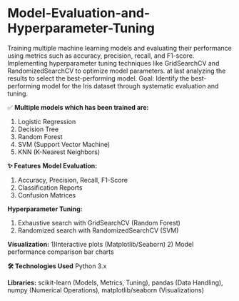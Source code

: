 # Model-Evaluation-and-Hyperparameter-Tuning
Training multiple machine learning models and evaluating their performance using metrics such as accuracy, precision, recall, and F1-score. Implementing hyperparameter tuning techniques like GridSearchCV and RandomizedSearchCV to optimize model parameters. at last analyzing the results to select the best-performing model.
Goal: Identify the best-performing model for the Iris dataset through systematic evaluation and tuning.

✅ **Multiple models which has been trained are:**
1) Logistic Regression
2) Decision Tree
3) Random Forest
4) SVM (Support Vector Machine)
5) KNN (K-Nearest Neighbors)

 **✨ Features**
**Model Evaluation:**
1) Accuracy, Precision, Recall, F1-Score
2) Classification Reports
3) Confusion Matrices

 **Hyperparameter Tuning:**
1) Exhaustive search with GridSearchCV (Random Forest)
2) Randomized search with RandomizedSearchCV (SVM)

 **Visualization:**
1)Interactive plots (Matplotlib/Seaborn)
2) Model performance comparison bar charts

**🛠 Technologies Used**
Python 3.x

**Libraries:**
scikit-learn (Models, Metrics, Tuning),
pandas (Data Handling),
numpy (Numerical Operations),
matplotlib/seaborn (Visualizations)

